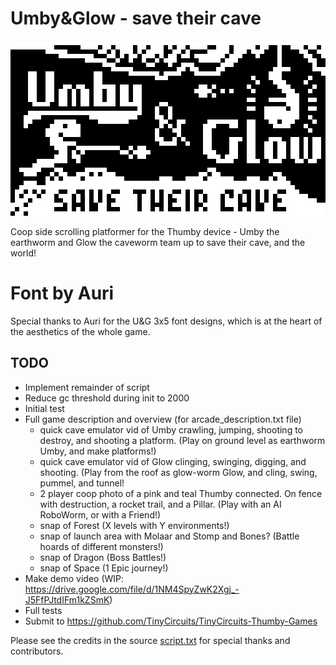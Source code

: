 # Umby&Glow - save their cave

![Umby & Glow](/UmbyAndGlow.png)

Coop side scrolling platformer for the Thumby device - Umby the earthworm and Glow the caveworm team up to save their cave, and the world!

# Font by Auri
Special thanks to Auri for the U&G 3x5 font designs, which is at the heart of the aesthetics of the whole game.

## TODO
* Implement remainder of script
* Reduce gc threshold during init to 2000
* Initial test
* Full game description and overview (for arcade_description.txt file)
  * quick cave emulator vid of Umby crawling, jumping, shooting to destroy, and shooting a platform. (Play on ground level as earthworm Umby, and make platforms!)
  * quick cave emulator vid of Glow clinging, swinging, digging, and shooting. (Play from the roof as glow-worm Glow, and cling, swing, pummel, and tunnel!
  *  2 player coop photo of a pink and teal Thumby connected. On fence with destruction, a rocket trail, and a Pillar. (Play with an AI RoboWorm, or with a Friend!)
  * snap of Forest (X levels with Y environments!)
  * snap of launch area with Molaar and Stomp and Bones? (Battle hoards of different monsters!)
  * snap of Dragon (Boss Battles!)
  * snap of Space (1 Epic journey!)
* Make demo video (WIP: https://drive.google.com/file/d/1NM4SpyZwK2Xgj_-J5FfPJtdIFm1kZSmK)
* Full tests
* Submit to https://github.com/TinyCircuits/TinyCircuits-Thumby-Games

Please see the credits in the source [script.txt](/Games/Umby&Glow/script.txt) for special thanks and contributors.
